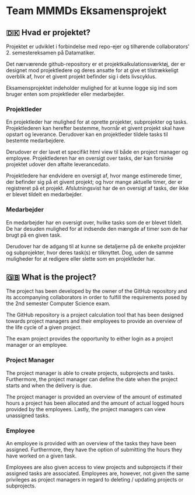 # **Team MMMDs Eksamensprojekt**

## :denmark: Hvad er projektet?
Projektet er udviklet i forbindelse med repo-ejer og tilhørende collaborators' 2. semestereksamen på Datamatiker.
  
Det nærværende github-repository er et projektkalkulationsværktøj, der er designet mod projektledere og deres ansatte
for at give et tilstrækkeligt overblik af, hvor et givent projekt befinder sig i dets livscyklus.
  
Eksamensprojektet indeholder mulighed for at kunne logge sig ind som bruger enten som projektleder eller medarbejder. 

### Projektleder
En projektleder har mulighed for at oprette projekter, subprojekter og tasks. Projektlederen kan herefter bestemme, 
hvornår et givent projekt skal have opstart og leverance. Derudover kan en projektleder tildele tasks til bestemte 
medarbejdere.
  
Derudover er der lavet et specifikt html view til både en project manager og employee. Projektlederen har en oversigt over
tasks, der kan forsinke projektet udover den aftalte leverancedato. 
  
Projektledere har endvidere en oversigt af, hvor mange estimerede timer, der befinder sig på et givent projekt; og hvor 
mange aktuelle timer, der er registreret på et projekt. Afslutningsvist har de en oversigt af tasks, der ikke er 
blevet tildelt en medarbejder.
  
### Medarbejder
En medarbejder har en oversigt over, hvilke tasks som de er blevet tildelt. De har desuden mulighed for at indsende
den mængde af timer som de har brugt på en given task.
  
Derudover har de adgang til at kunne se detaljerne på de enkelte projekter og subprojekter, hvor deres task(s) er tilknyttet.
Dog, uden de samme muligheder for at redigere eller slette som en projektleder har.
  
## :uk: What is the project?
The project has been developed by the owner of the GitHub repository and its accompanying collaborators in order to 
fulfill the requirements posed by the 2nd semester Computer Science exam.
  
The GitHub repository is a project calculation tool that has been designed towards project managers and their employees 
to provide an overview of the life cycle of a given project.
  
The exam project provides the opportunity to either login as a project manager or an employee.
  
### Project Manager
The project manager is able to create projects, subprojects and tasks. Furthermore, the project manager can define
the date when the project starts and when the delivery is due. 
  
The project manager is provided an overview of the amount of estimated hours a project has been allocated and the amount of
actual logged hours provided by the employees. Lastly, the project managers can view unassigned tasks.
  
### Employee
An employee is provided with an overview of the tasks they have been assigned. Furthermore, they have the option of submitting
the hours they have worked on a given task.
  
Employees are also given access to view projects and subprojects if their assigned tasks are associated.
Employees are, however, not given the same privileges as project managers in regard to deleting / updating projects or
subprojects.
